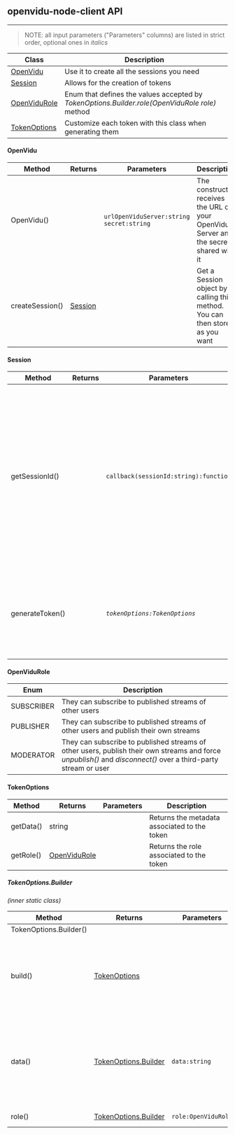 <h2 id="section-title">openvidu-node-client API</h2>
<hr>

> NOTE: all input parameters ("Parameters" columns) are listed in strict order, optional ones in _italics_

| Class        | Description   										     |
| ------------ | ------------------------------------------------------- |
| [OpenVidu](#openvidu)     | Use it to create all the sessions you need |
| [Session](#session)      | Allows for the creation of tokens |
| [OpenViduRole](#openvidurole) | Enum that defines the values accepted by _TokenOptions.Builder.role(OpenViduRole role)_ method |
| [TokenOptions](#tokenoptions) | Customize each token with this class when generating them |

#### **OpenVidu**
| Method         | Returns | Parameters | Description |
| -------------- | ------- | --------------------------------------------- | ----------- |
| OpenVidu() | | `urlOpenViduServer:string`<br>`secret:string` | The constructor receives the URL of your OpenVidu Server and the secret shared with it |
| createSession() | [Session](#session) |  | Get a Session object by calling this method. You can then store it as you want |

#### **Session**
| Method         | Returns | Parameters  | Description |
| -------------- | ------- | --------------------------------------------- | ----------- |
| getSessionId() |  | `callback(sessionId:string):function` | Returns the unique identifier of the session as the only parameter (`sessionId`) in your `callback` function. You will need to return this parameter to the client side to pass it during the connection process to the session |
| generateToken() |  | _`tokenOptions:TokenOptions`_  | The value returned is required in the client side just as the sessionId in order to connect to a session |

#### **OpenViduRole**
| Enum       | Description |
| ---------- | ------- |
| SUBSCRIBER | They can subscribe to published streams of other users |
| PUBLISHER  | They can subscribe to published streams of other users and publish their own streams|
| MODERATOR  | They can subscribe to published streams of other users, publish their own streams and force _unpublish()_ and _disconnect()_ over a third-party stream or user |

#### **TokenOptions**
| Method         | Returns | Parameters | Description |
| -------------- | ------- | -------------------------------------------| -- |
| getData() | string |        | Returns the metadata associated to the token |
| getRole() | [OpenViduRole](#openvidurole) |  | Returns the role associated to the token     |

##### **TokenOptions.Builder**
_(inner static class)_

| Method         | Returns | Parameters | Description |
| -------------- | ------- | --------------------------------------------- | ----------- |
| TokenOptions.Builder() |  |  | Constructor |
| build() | [TokenOptions](#tokenoptions) |  | Returns a new **TokenOptions** object with the stablished properties. Default values if methods _data()_ and _role()_ are not called are an empty string and OpenViduRole.PUBLISHER, respectively |
| data() | [TokenOptions.Builder](#tokenoptionsbuilder) | `data:string` | Some extra metadata to be associated to the user through its token. The structure of this string is up to you (maybe some standarized format as JSON or XML is a good idea), the only restriction is a maximum length of 1000 chars |
| role() | [TokenOptions.Builder](#tokenoptionsbuilder) | `role:OpenViduRole` | The role associated to this token |
